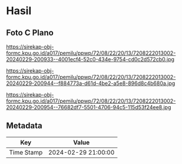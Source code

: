 # Hasil

## Foto C Plano

https://sirekap-obj-formc.kpu.go.id/a017/pemilu/ppwp/72/08/22/20/13/7208222013002-20240229-200933--4001ecf4-52c0-434e-9754-cd0c2d572cb0.jpg

https://sirekap-obj-formc.kpu.go.id/a017/pemilu/ppwp/72/08/22/20/13/7208222013002-20240229-200944--f884773a-d61d-4be2-a5e8-896d8c4b680a.jpg

https://sirekap-obj-formc.kpu.go.id/a017/pemilu/ppwp/72/08/22/20/13/7208222013002-20240229-200954--76682df7-5501-4706-94c5-115d53f24ee8.jpg


## Metadata

| Key        | Value               |
| ---------- | ------------------- |
| Time Stamp | 2024-02-29 21:00:00 |



